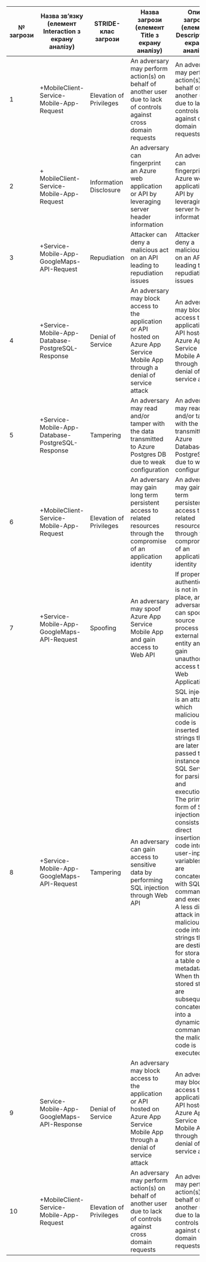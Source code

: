 | № загрози | Назва зв’язку (елемент Interaction з екрану аналізу) | STRIDE-клас загрози | Назва загрози (елемент Title з екрану аналізу) | Опис загрози (елемент Description з екрану аналізу)|
|-----------|------------------------------------------------------|---------------------|-----------------------------------------------|------------------------------------------------------|
| 1         | +MobileClient-Service-Mobile-App-Request |  Elevation of Privileges | An adversary may perform action(s) on behalf of another user due to lack of controls against cross domain requests |An adversary may perform action(s) on behalf of another user due to lack of controls against cross domain requests   |
| 2         |+ MobileClient-Service-Mobile-App-Request | Information Disclosure | An adversary can fingerprint an Azure web application or API by leveraging server header information | An adversary can fingerprint an Azure web application or API by leveraging server header information |
| 3         | +Service-Mobile-App-GoogleMaps-API-Request | Repudiation | Attacker can deny a malicious act on an API leading to repudiation issues | Attacker can deny a malicious act on an API leading to repudiation issues |
| 4         | +Service-Mobile-App-Database-PostgreSQL-Response | Denial of Service | An adversary may block access to the application or API hosted on Azure App Service Mobile App through a denial of service attack | An adversary may block access to the application or API hosted on Azure App Service Mobile App through a denial of service attack |
| 5         | +Service-Mobile-App-Database-PostgreSQL-Response | Tampering | An adversary may read and/or tamper with the data transmitted to Azure Postgres DB due to weak configuration | An adversary may read and/or tamper with the data transmitted to Azure Database for PostgreSQL due to weak configuration.|
| 6         | +MobileClient-Service-Mobile-App-Request | Elevation of Privileges | An adversary may gain long term persistent access to related resources through the compromise of an application identity | An adversary may gain long term persistent access to related resources through the compromise of an application identity|
| 7         | +Service-Mobile-App-GoogleMaps-API-Request | Spoofing | An adversary may spoof Azure App Service Mobile App and gain access to Web API | If proper authentication is not in place, an adversary can spoof a source process or external entity and gain unauthorized access to the Web Application |
| 8         | +Service-Mobile-App-GoogleMaps-API-Request | Tampering | An adversary can gain access to sensitive data by performing SQL injection through Web API | SQL injection is an attack in which malicious code is inserted into strings that are later passed to an instance of SQL Server for parsing and execution. The primary form of SQL injection consists of direct insertion of code into user-input variables that are concatenated with SQL commands and executed. A less direct attack injects malicious code into strings that are destined for storage in a table or as metadata. When the stored strings are subsequently concatenated into a dynamic SQL command, the malicious code is executed. |
| 9         | Service-Mobile-App-GoogleMaps-API-Response | Denial of Service| An adversary may block access to the application or API hosted on Azure App Service Mobile App through a denial of service attack|An adversary may block access to the application or API hosted on Azure App Service Mobile App through a denial of service attack|
| 10        | +MobileClient-Service-Mobile-App-Request | Elevation of Privileges | An adversary may perform action(s) on behalf of another user due to lack of controls against cross domain requests | An adversary may perform action(s) on behalf of another user due to lack of controls against cross domain requests |